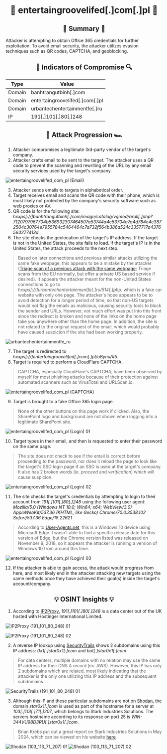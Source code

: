 <div align="center">
  
# :fishing_pole_and_fish: entertaingroovelifed[.]com[.]pl :fishing_pole_and_fish:

## :page_facing_up: Summary :page_facing_up:

<div align="left">
  
Attacker is attempting to obtain Office 365 credentials for further exploitation. To avoid email security, the attacker utilizes evasion techniques such as QR codes, CAPTCHA, and geoblocking.

<div align="center">

## :mag_right: Indicators of Compromise :mag:

| Type | Value |
| --- | --- |
| Domain | banhtrangutbinh[.]com |
| Domain | entertaingroovelifed[.]com[.]pl |
| Domain | urbantechentertainmentfe[.]ru |
| IP | 191[.]101[.]80[.]248 |

## :checkered_flag: Attack Progression :racing_car:

<div align="left">
  
1) Attacker compromises a legitimate 3rd-party vendor of the target's company.
2) Attacker crafts email to be sent to the target. The attacker uses a QR code to prevent the scanning and rewriting of the URL by any email security services used by the target's company.

![entertaingroovelifed_com_pl (Email)](https://github.com/user-attachments/assets/873a233b-6365-476f-9cea-3a5c59ac5814)

3) Attacker sends emails to targets in alphabetical order.
4) Target receives email and scans the QR code with their phone, which is most likely not protected by the company's security software such as web proxies or AV.
5) QR code is for the following site: _hxxps[://]banhtrangutbinh[.]com/image/catalog/vqmod/arull[.]php?7120797967704b536932307464507a53744a4c53704a7a4d784c4c3872504c30764e7955784c5464464c7a732f564b386a524c3357717a4376564277413d_
6) The site checks the geolocation of the target's IP address. If the target is not in the United States, the site fails to load. If the target's IP is in the United States, the attack proceeds to the next step.
> Based on later connections and previous similar attacks utilizing the same fake webpage, this appears to be a mistake by the attacker ([Triage scan of a previous attack with the same webpage](https://tria.ge/240812-yzgbwsxglm/behavioral1); Triage scans from the EU normally, but offer a private US based service if desired). It appears the attacker meant for the non-United States connections to go to _hxxps[://]urbantechentertainmentfe[.]ru/514[.]php_, which is a fake car website with only one page. The attacker's hope appears to be to avoid detection for a longer period of time, so that non-US targets would not flag the emails as malicious, causing security tools to block the sender and URLs. However, not much effort was put into this front since the redirect is broken and none of the links on the home page take you anywhere other than the home page. In addition, the site is not related to the original request of the email, which would probably have caused suspicion if the site had been working properly.

![urbantechentertainmentfe_ru](https://github.com/user-attachments/assets/f46de7f5-4280-4dc8-b9da-1e15dc22ad5c)

7) The target is redirected to _hxxps[://]entertaingroovelifed[.]com[.]pl/uBynu/#5_.
8) Target is required to perform a CloudFlare CAPTCHA.
> CAPTCHA, especially CloudFlare's CAPTCHA, have been observed by myself for most phishing attacks because of their protection against automated scanners such as VirusTotal and URLScan.io.

![entertaingroovelifed_com_pl (CAPTCHA)](https://github.com/user-attachments/assets/2699f7f9-3444-4406-95a1-9661792d5a54)

9) Target is brought to a fake Office 365 login page.
> None of the other buttons on this page work if clicked. Also, the SharePoint logo and background are not shown when logging into a legitimate SharePoint site.

![entertaingroovelifed_com_pl (Login) 01](https://github.com/user-attachments/assets/77156d15-61be-4402-a66a-f9ea6e984933)

10) Target types in their email, and then is requested to enter their password on the same page.
> The site does not check to see if the email is correct before proceeding to the password, nor does it reload the page to look like the target's SSO login page if an SSO is used at the target's company. It also has 2 broken words (ie. _proceed_ and _verification_) which will cause suspicion.

![entertaingroovelifed_com_pl (Login) 02](https://github.com/user-attachments/assets/728f439c-fe2c-45c5-8a6a-290112e70948)

11) The site checks the target's credentials by attempting to login to their account from _191[.]101[.]80[.]248_ using the following user agent: _Mozilla/5.0 (Windows NT 10.0; Win64; x64; WebView/3.0) AppleWebKit/537.36 (KHTML, like Gecko) Chrome/70.0.3538.102 Safari/537.36 Edge/18.22621_
> According to [User-Agents.net](https://user-agents.net/string/mozilla-5-0-windows-nt-10-0-win64-x64-webview-3-0-applewebkit-537-36-khtml-like-gecko-chrome-70-0-3538-102-safari-537-36-edge-18-19044), this is a Windows 10 device using Microsoft Edge. I wasn't able to find a specific release date for this version of Edge, but the Chrome version listed was released on November 9, 2018, so it appears the attacker is running a version of Windows 10 from around this time.

![entertaingroovelifed_com_pl (Login) 03](https://github.com/user-attachments/assets/a91f9533-2692-4b69-b17f-c212ecc31a84)

12) If the attacker is able to gain access, the attack would progress from here, and most likely end in the attacker attacking new targets using the same methods once they have achieved their goal(s) inside the target's account/company.

<div align="center">

## :bulb: OSINT Insights :bulb:

<div align="left">
  
1) According to [IP2Proxy](https://www.ip2proxy.com/), _191[.]101[.]80[.]248_ is a data center out of the UK hosted with Hostinger International Limited.

![IP2Proxy (191_101_80_248) 01](https://github.com/user-attachments/assets/c013a878-5776-4ad3-8a3b-b3bfe8e678db)

![IP2Proxy (191_101_80_248) 02](https://github.com/user-attachments/assets/0279be96-566b-4fe7-aee3-acaaf3b28555)

2) A reverse IP lookup using [SecurityTrails](https://securitytrails.com/list/ip/191.101.80.248) shows 2 subdomains using this IP address: _0x1[.]star0x1[.]com_ and _bot[.]star0x1[.]com_

> For data centers, multiple domains with no relation may use the same IP address for their DNS A record (ex. AWS). However, this IP has only 2 subdomains which are related, most likely indicating that the attacker is the only one utilizing this IP address and the subsequent subdomains.

![SecurityTrails (191_101_80_248) 01](https://github.com/user-attachments/assets/88f4e542-3092-4158-a34e-751f8e5f1107)

3) Although this IP and these particular subdomains are not on [Shodan](https://www.shodan.io/), the domain _star0x1[.]com_ is used as part of the hostname for a server at _103[.]113[.]71[.]207_, which belongs to Stark Industries Solutions. The servers hostname according to its response on port 25 is _WIN-344VU98D3RU[.]star0x1[.]com_.

> Brian Krebs put out a great report on Stark Industries Solutions in May 2024, which can be viewed on his website [here](https://krebsonsecurity.com/2024/05/stark-industries-solutions-an-iron-hammer-in-the-cloud/).

![Shodan (103_113_71_207) 01](https://github.com/user-attachments/assets/33cba348-c69f-4fea-befb-af61cf7021c4)
![Shodan (103_113_71_207) 02](https://github.com/user-attachments/assets/aadfc244-a76b-4ea9-81c7-82b9f3affa95)
